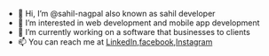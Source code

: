 - 👋 Hi, I’m @sahil-nagpal also known as sahil developer 
- 👀 I’m interested in web development and mobile app development 
- 🌱 I’m currently working on a software that businesses to clients
- 📫 You can reach me at <a href="https://www.linkedin.com/in/sahil-nagpal-b86106166/">LinkedIn</a>,<a href="https://www.facebook.com/developer9700">facebook</a>,<a href="https://www.instagram.com/sahil.nagpal.372/">Instagram</a>
<!---
sahil-nagpal/sahil-nagpal is a ✨ special ✨ repository because its `README.md` (this file) appears on your GitHub profile.
You can click the Preview link to take a look at your changes.
--->
